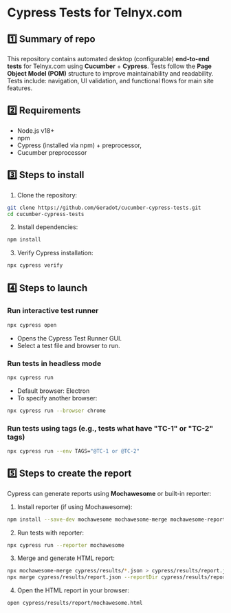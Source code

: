 # Cypress Tests for Telnyx.com

## 1️⃣ Summary of repo

This repository contains automated desktop (configurable) **end-to-end tests** for Telnyx.com using **Cucumber** + **Cypress**.
Tests follow the **Page Object Model (POM)** structure to improve maintainability and readability.
Tests include: navigation, UI validation, and functional flows for main site features.

## 2️⃣ Requirements

- Node.js v18+
- npm
- Cypress (installed via npm) + preprocessor,
- Cucumber preprocessor

## 3️⃣ Steps to install

1. Clone the repository:

```bash
git clone https://github.com/Geradot/cucumber-cypress-tests.git
cd cucumber-cypress-tests
```

2. Install dependencies:

```bash
npm install
```

3. Verify Cypress installation:

```bash
npx cypress verify
```

## 4️⃣ Steps to launch

### Run interactive test runner

```bash
npx cypress open
```

- Opens the Cypress Test Runner GUI.
- Select a test file and browser to run.

### Run tests in headless mode

```bash
npx cypress run
```

- Default browser: Electron
- To specify another browser:

```bash
npx cypress run --browser chrome
```

### Run tests using tags (e.g., tests what have "TC-1" or "TC-2" tags)

```bash
npx cypress run --env TAGS="@TC-1 or @TC-2"
```

## 5️⃣ Steps to create the report

Cypress can generate reports using **Mochawesome** or built-in reporter:

1. Install reporter (if using Mochawesome):

```bash
npm install --save-dev mochawesome mochawesome-merge mochawesome-report-generator
```

2. Run tests with reporter:

```bash
npx cypress run --reporter mochawesome
```

3. Merge and generate HTML report:

```bash
npx mochawesome-merge cypress/results/*.json > cypress/results/report.json
npx marge cypress/results/report.json --reportDir cypress/results/report
```

4. Open the HTML report in your browser:

```bash
open cypress/results/report/mochawesome.html
```
